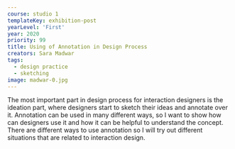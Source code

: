 ```yaml
---
course: studio 1
templateKey: exhibition-post
yearLevel: 'First'
year: 2020
priority: 99
title: Using of Annotation in Design Process
creators: Sara Madwar
tags:
  - design practice
  - sketching
image: madwar-0.jpg
---
```


The most important part in design process for interaction designers is the ideation part, where designers start to sketch their ideas and annotate over it. Annotation can be used in many different ways, so I want to show how can designers use it and how it can be helpful to understand the concept. There are different ways to use annotation so I will try out different situations that are related to interaction design. 